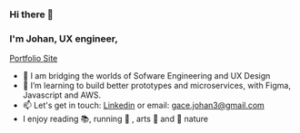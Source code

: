 ### Hi there 👋
<!--
**johangace/johangace** is a ✨ _special_ ✨ repository because its `README.md` (this file) appears on your GitHub profile.

**:zap: Recent Activity:**

<!--START_SECTION:activity-->
<!--END_SECTION:activity-->

### I'm Johan, UX engineer, 
[Portfolio Site](https://johangace.com/)

- 🌉  I am bridging the worlds of Sofware Engineering and UX Design
- 🌱  I’m  learning to build better prototypes and microservices, with Figma, Javascript and AWS.
- 📫  Let's get in touch: [Linkedin](https://www.linkedin.com/in/gacejohan/) or email: gace.johan3@gmail.com
- I enjoy reading 📚, running 🏃 , arts 🎨  and 🌲 nature 

<!--START_SECTION:waka-->
<!--END_SECTION:waka-->
